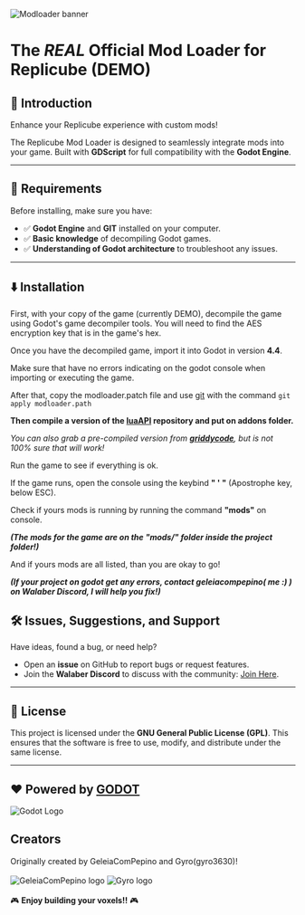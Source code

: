 ![Modloader banner](https://github.com/user-attachments/assets/ce442850-0268-48f5-b6e4-61f1bf5d1974)

# The ***REAL*** Official Mod Loader for Replicube (DEMO)

## 🚀 Introduction

Enhance your Replicube experience with custom mods! 

The Replicube Mod Loader is designed to seamlessly integrate mods into your game. Built with **GDScript** for full compatibility with the **Godot Engine**.

---

## 📌 Requirements
Before installing, make sure you have:
- ✅ **Godot Engine** and **GIT** installed on your computer.
- ✅ **Basic knowledge** of decompiling Godot games.
- ✅ **Understanding of Godot architecture** to troubleshoot any issues.

---
## ⬇️ Installation
First, with your copy of the game (currently DEMO), decompile the game using Godot's game decompiler tools. 
You will need to find the AES encryption key that is in the game's hex.

Once you have the decompiled game, import it into Godot in version **4.4**.

Make sure that have no errors indicating on the godot console when importing or executing the game.

After that, copy the modloader.patch file and use [git](https://git-scm.com/downloads) with the command ```git apply modloader.path```

**Then compile a version of the [luaAPI](https://github.com/WeaselGames/godot_luaAPI) repository and put on addons folder.**

*You can also grab a pre-compiled version from [**griddycode**](https://github.com/face-hh/griddycode), but is not 100% sure that will work!*

Run the game to see if everything is ok.

If the game runs, open the console using the keybind **" ' "** (Apostrophe key, below ESC).

Check if yours mods is running by running the command **"mods"** on console.

***(The mods for the game are on the "mods/" folder inside the project folder!)***

And if yours mods are all listed, than you are okay to go!

***(If your project on godot get any errors, contact geleiacompepino( me :) ) on Walaber Discord, I will help you fix!)***

## 🛠 Issues, Suggestions, and Support

Have ideas, found a bug, or need help? 
- Open an **issue** on GitHub to report bugs or request features.
- Join the **Walaber Discord** to discuss with the community: [Join Here](https://discord.gg/CQDKYPjYmF).

---

## 📜 License

This project is licensed under the **GNU General Public License (GPL)**. This ensures that the software is free to use, modify, and distribute under the same license.

---

## ❤ Powered by [GODOT](https://godotengine.org/)
![Godot Logo](https://static.wikia.nocookie.net/logopedia/images/7/7e/Godot_game_engine_logo.svg/revision/latest/scale-to-width-down/300?cb=20221004155752)
</br>

## Creators

Originally created by GeleiaComPepino and Gyro(gyro3630)!
</br>
</br>
![GeleiaComPepino logo](https://github.com/GeleiaComPepino.png)
![Gyro logo](https://github.com/gyro3630.png)
</a>
</br>
</br>
🎮 **Enjoy building your voxels!!** 🎮

